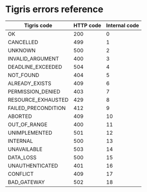 # Tigris errors reference

| Tigris code         | HTTP code | Internal code |
| ------------------- | --------- | ------------- |
| OK                  | 200       | 0             |
| CANCELLED           | 499       | 1             |
| UNKNOWN             | 500       | 2             |
| INVALID_ARGUMENT    | 400       | 3             |
| DEADLINE_EXCEEDED   | 504       | 4             |
| NOT_FOUND           | 404       | 5             |
| ALREADY_EXISTS      | 409       | 6             |
| PERMISSION_DENIED   | 403       | 7             |
| RESOURCE_EXHAUSTED  | 429       | 8             |
| FAILED_PRECONDITION | 412       | 9             |
| ABORTED             | 409       | 10            |
| OUT_OF_RANGE        | 400       | 11            |
| UNIMPLEMENTED       | 501       | 12            |
| INTERNAL            | 500       | 13            |
| UNAVAILABLE         | 503       | 14            |
| DATA_LOSS           | 500       | 15            |
| UNAUTHENTICATED     | 401       | 16            |
| CONFLICT            | 409       | 17            |
| BAD_GATEWAY         | 502       | 18            |
